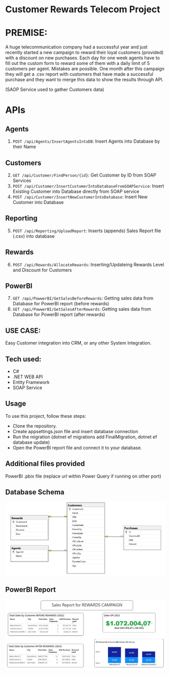 # Customer Rewards Telecom Project

# PREMISE:

A huge telecommunication company had a successful year and just recently started a new campaign to
reward their loyal customers (provided) with a discount on new purchases. Each day for one week
agents have to fill out the custom form to reward some of them with a daily limit of 5 customers per
agent. Mistakes are possible.
One month after this campaign they will get a .csv report with customers that have made a successful
purchase and they want to merge this data to show the results through API. 

(SAOP Service used to gather Customers data)

# APIs

## Agents
1. `POST /api/Agents/InsertAgentsIntoDB`: Insert Agents into Database by their Name
## Customers
2. `GET /api/Customer/FindPerson/{id}`: Get Customer by ID from SOAP Services
3. `POST /api/Customer/InsertCustomerIntoDatabaseFromSOAPService`: Insert Existing Customer into Database directly from SOAP service
4. `POST /api/Customer/InsertNewCustomerIntoDatabase`: Insert New Customer into Database
## Reporting
5. `POST /api/Reporting/UploadReport`: Inserts (appends) Sales Report file (.csv) into database
## Rewards
6. `POST /api/Rewards/AllocateRewards`: Inserting/Updateing Rewards Level and Discount for Customers
## PowerBI
7. `GET /api/PowwerBI/GetSalesBeforeRewards`: Getting sales data from Database for PowerBI report (before rewards)
8. `GET /api/PowwerBI/GetSalesAfterRewards`: Getting sales data from Database for PowerBI report (after rewards)

## USE CASE:
Easy Customer integration into CRM, or any other System Integration.

## Tech used:
- C#
- .NET WEB API
- Entity Framework
- SOAP Service

## Usage

To use this project, follow these steps:
- Clone the repository.
- Create appsettings.json file and insert database connection
- Run the migration (dotnet ef migrations add FinalMigration, dotnet ef database update)
- Open the PowerBI report file and connect it to your database.

## Additional files provided
PowerBI .pbix file (replace url within Power Query if running on other port)

## Database Schema

![Database Schema](images/DBSchemaRewards.JPG)

## PowerBI Report

![PowerBI Report](images/PBISAlesReportRewards.JPG)


